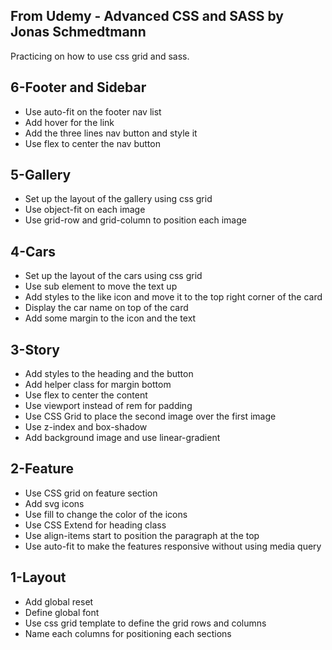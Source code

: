 From Udemy - Advanced CSS and SASS by Jonas Schmedtmann
--------------------------------------------------------
Practicing on how to use css grid and sass.

6-Footer and Sidebar
--------------------------------------------------------
- Use auto-fit on the footer nav list
- Add hover for the link
- Add the three lines nav button and style it
- Use flex to center the nav button

5-Gallery
--------------------------------------------------------
- Set up the layout of the gallery using css grid
- Use object-fit on each image
- Use grid-row and grid-column to position each image

4-Cars
--------------------------------------------------------
- Set up the layout of the cars using css grid
- Use sub element to move the text up
- Add styles to the like icon and move it to the top right corner of the card
- Display the car name on top of the card
- Add some margin to the icon and the text

3-Story
--------------------------------------------------------
- Add styles to the heading and the button
- Add helper class for margin bottom
- Use flex to center the content
- Use viewport instead of rem for padding
- Use CSS Grid to place the second image over the first image
- Use z-index and box-shadow
- Add background image and use linear-gradient

2-Feature
--------------------------------------------------------
- Use CSS grid on feature section
- Add svg icons
- Use fill to change the color of the icons
- Use CSS Extend for heading class
- Use align-items start to position the paragraph at the top
- Use auto-fit to make the features responsive without using media query

1-Layout
--------------------------------------------------------
- Add global reset
- Define global font
- Use css grid template to define the grid rows and columns
- Name each columns for positioning each sections